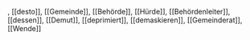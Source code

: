 , [[desto]], [[Gemeinde]], [[Behörde]], [[Hürde]], [[Behördenleiter]], [[dessen]], [[Demut]], [[deprimiert]], [[demaskieren]], [[Gemeinderat]], [[Wende]]